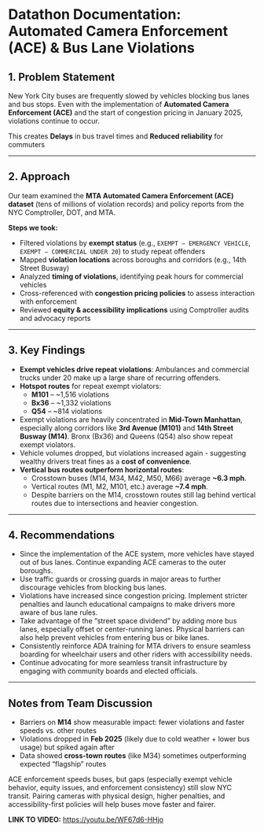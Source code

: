 # Datathon Documentation: Automated Camera Enforcement (ACE) & Bus Lane Violations  

## 1. Problem Statement  
New York City buses are frequently slowed by vehicles blocking bus lanes and bus stops. Even with the implementation of **Automated Camera Enforcement (ACE)** and the start of congestion pricing in January 2025, violations continue to occur.  

This creates **Delays** in bus travel times and **Reduced reliability** for commuters  

---

## 2. Approach  
Our team examined the **MTA Automated Camera Enforcement (ACE) dataset** (tens of millions of violation records) and policy reports from the NYC Comptroller, DOT, and MTA.  

**Steps we took:**  
- Filtered violations by **exempt status** (e.g., `EXEMPT – EMERGENCY VEHICLE`, `EXEMPT – COMMERCIAL UNDER 20`) to study repeat offenders  
- Mapped **violation locations** across boroughs and corridors (e.g., 14th Street Busway)  
- Analyzed **timing of violations**, identifying peak hours for commercial vehicles  
- Cross-referenced with **congestion pricing policies** to assess interaction with enforcement  
- Reviewed **equity & accessibility implications** using Comptroller audits and advocacy reports  

---

## 3. Key Findings  
- **Exempt vehicles drive repeat violations**: Ambulances and commercial trucks under 20 make up a large share of recurring offenders.  
- **Hotspot routes** for repeat exempt violators:  
  - **M101** – ~1,516 violations  
  - **Bx36** – ~1,332 violations  
  - **Q54** – ~814 violations  
-  Exempt violations are heavily concentrated in **Mid-Town Manhattan**, especially along corridors like **3rd Avenue (M101)** and **14th Street Busway (M14)**. Bronx (Bx36) and Queens (Q54) also show repeat exempt violators.  
-  Vehicle volumes dropped, but violations increased again - suggesting wealthy drivers treat fines as a **cost of convenience**.   
- **Vertical bus routes outperform horizontal routes**:  
  - Crosstown buses (M14, M34, M42, M50, M66) average **~6.3 mph**.  
  - Vertical routes (M1, M2, M101, etc.) average **~7.4 mph**.  
  - Despite barriers on the M14, crosstown routes still lag behind vertical routes due to intersections and heavier congestion.  

---

## 4. Recommendations  
- Since the implementation of the ACE system, more vehicles have stayed out of bus lanes. Continue expanding ACE cameras to the outer boroughs.
- Use traffic guards or crossing guards in major areas to further discourage vehicles from blocking bus lanes.
- Violations have increased since congestion pricing. Implement stricter penalties and launch educational campaigns to make drivers more aware of bus lane rules.
- Take advantage of the “street space dividend” by adding more bus lanes, especially offset or center-running lanes. Physical barriers can also help prevent vehicles from entering bus or bike lanes.
- Consistently reinforce ADA training for MTA drivers to ensure seamless boarding for wheelchair users and other riders with accessibility needs.
- Continue advocating for more seamless transit infrastructure by engaging with community boards and elected officials.

---

## Notes from Team Discussion  
- Barriers on **M14** show measurable impact: fewer violations and faster speeds vs. other routes  
- Violations dropped in **Feb 2025** (likely due to cold weather + lower bus usage) but spiked again after  
- Data showed **cross-town routes** (like M34) sometimes outperforming expected “flagship” routes  

ACE enforcement speeds buses, but gaps (especially exempt vehicle behavior, equity issues, and enforcement consistency) still slow NYC transit. Pairing cameras with physical design, higher penalties, and accessibility-first policies will help buses move faster and fairer.  

**LINK TO VIDEO:** https://youtu.be/WF67d6-HHjo
